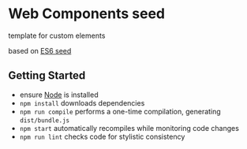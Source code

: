 Web Components seed
===================

template for custom elements

based on [ES6 seed](https://github.com/FND/es6-seed)


Getting Started
---------------

* ensure [Node](http://nodejs.org) is installed
* `npm install` downloads dependencies
* `npm run compile` performs a one-time compilation, generating `dist/bundle.js`
* `npm start` automatically recompiles while monitoring code changes
* `npm run lint` checks code for stylistic consistency
